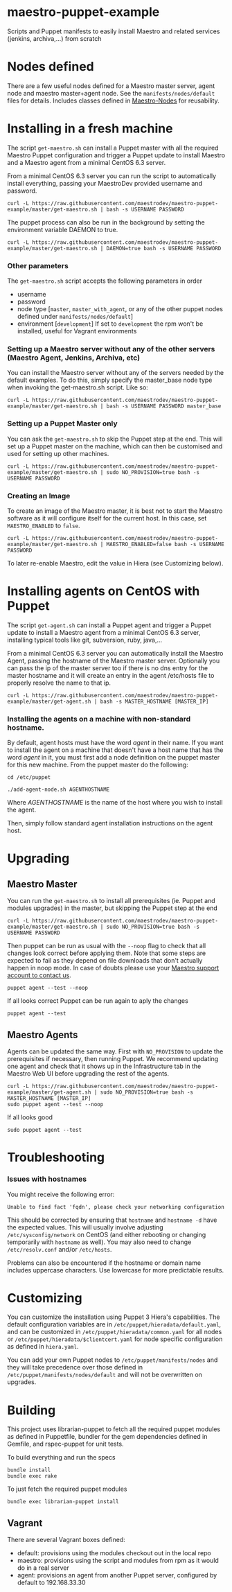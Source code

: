 maestro-puppet-example
===================

Scripts and Puppet manifests to easily install Maestro and related services (jenkins, archiva,...) from scratch

Nodes defined
=============
There are a few useful nodes defined for a Maestro master server, agent node and maestro master+agent node. See the `manifests/nodes/default` files for details.
Includes classes defined in [Maestro-Nodes](https://github.com/maestrodev/puppet-maestro_nodes) for reusability.

Installing in a fresh machine
=============================
The script `get-maestro.sh` can install a Puppet master with all the required Maestro Puppet configuration and trigger a Puppet update to install Maestro and a Maestro agent from a minimal CentOS 6.3 server.

From a minimal CentOS 6.3 server you can run the script to automatically install everything, passing your MaestroDev provided username and password.

```
curl -L https://raw.githubusercontent.com/maestrodev/maestro-puppet-example/master/get-maestro.sh | bash -s USERNAME PASSWORD
```

The puppet process can also be run in the background by setting the environment variable DAEMON to true.

```
curl -L https://raw.githubusercontent.com/maestrodev/maestro-puppet-example/master/get-maestro.sh | DAEMON=true bash -s USERNAME PASSWORD
```

### Other parameters

The `get-maestro.sh` script accepts the following parameters in order

* username
* password
* node type [`master`, `master_with_agent`, or any of the other puppet nodes defined under `manifests/nodes/default`]
* environment [`development`] If set to `development` the rpm won't be installed, useful for Vagrant environments


### Setting up a Maestro server without any of the other servers (Maestro Agent, Jenkins, Archiva, etc)

You can install the Maestro server without any of the servers needed by the default examples. To do this, simply specify
the master_base node type when invoking the get-maestro.sh script. Like so:

```
curl -L https://raw.githubusercontent.com/maestrodev/maestro-puppet-example/master/get-maestro.sh | bash -s USERNAME PASSWORD master_base
```

### Setting up a Puppet Master only

You can ask the `get-maestro.sh` to skip the Puppet step at the end. This
will set up a Puppet master on the machine, which can then be customised and
used for setting up other machines.

```
curl -L https://raw.githubusercontent.com/maestrodev/maestro-puppet-example/master/get-maestro.sh | sudo NO_PROVISION=true bash -s USERNAME PASSWORD
```

### Creating an Image

To create an image of the Maestro master, it is best not to start the Maestro
software as it will configure itself for the current host. In this case, set
`MAESTRO_ENABLED` to `false`.

```
curl -L https://raw.githubusercontent.com/maestrodev/maestro-puppet-example/master/get-maestro.sh | MAESTRO_ENABLED=false bash -s USERNAME PASSWORD
```

To later re-enable Maestro, edit the value in Hiera (see Customizing below).

Installing agents on CentOS with Puppet
=======================================
The script `get-agent.sh` can install a Puppet agent and trigger a Puppet update to install a Maestro agent from a minimal CentOS 6.3 server, installing typical tools like git, subversion, ruby, java,...

From a minimal CentOS 6.3 server you can automatically install the Maestro Agent, passing the hostname of the Maestro master server.
Optionally you can pass the ip of the master server too if there is no dns entry for the master hostname and it will create an entry in the agent /etc/hosts file to properly resolve the name to that ip.

```
curl -L https://raw.githubusercontent.com/maestrodev/maestro-puppet-example/master/get-agent.sh | bash -s MASTER_HOSTNAME [MASTER_IP]
```

### Installing the agents on a machine with non-standard hostname.

By default, agent hosts must have the word *agent* in their name. If you want to install the agent on a machine that
doesn't have a host name that has the word *agent* in it, you must first add a node definition on the puppet master for
this new machine.  From the puppet master do the following:

``` cd /etc/puppet ```

```./add-agent-node.sh AGENTHOSTNAME```

Where *AGENTHOSTNAME* is the name of the host where you wish to install the agent.

Then, simply follow standard agent installation instructions on the agent host.

Upgrading
=========
## Maestro Master

You can run the `get-maestro.sh` to install all prerequisites (ie. Puppet and modules upgrades) in the master, but skipping the Puppet step at the end

    curl -L https://raw.githubusercontent.com/maestrodev/maestro-puppet-example/master/get-maestro.sh | sudo NO_PROVISION=true bash -s USERNAME PASSWORD


Then puppet can be run as usual with the `--noop` flag to check that all changes look correct before applying them.
Note that some steps are expected to fail as they depend on file downloads that don't actually happen in noop mode. In case of doubts please use your [Maestro support account to contact us](https://support.maestrodev.com/).

    puppet agent --test --noop

If all looks correct Puppet can be run again to aply the changes

    puppet agent --test

## Maestro Agents

Agents can be updated the same way. First with `NO_PROVISION` to update the prerequisites if necessary, then running Puppet. We recommend updating one agent and check that it shows up in the Infrastructure tab in the Maestro Web UI before upgrading the rest of the agents.

    curl -L https://raw.githubusercontent.com/maestrodev/maestro-puppet-example/master/get-agent.sh | sudo NO_PROVISION=true bash -s MASTER_HOSTNAME [MASTER_IP]
    sudo puppet agent --test --noop

If all looks good

    sudo puppet agent --test


Troubleshooting
===============

### Issues with hostnames

You might receive the following error:

```Unable to find fact 'fqdn', please check your networking configuration```

This should be corrected by ensuring that `hostname` and `hostname -d` have
the expected values. This will usually involve adjusting
`/etc/sysconfig/network` on CentOS (and either rebooting or changing
temporarily with `hostname` as well). You may also need to change
`/etc/resolv.conf` and/or `/etc/hosts`.

Problems can also be encountered if the hostname or domain name includes
uppercase characters. Use lowercase for more predictable results.

Customizing
===========
You can customize the installation using Puppet 3 Hiera's capabilities. The default configuration variables are in `/etc/puppet/hieradata/default.yaml`, and can be customized in `/etc/puppet/hieradata/common.yaml` for all nodes or `/etc/puppet/hieradata/$clientcert.yaml` for node specific configuration as defined in `hiera.yaml`.

You can add your own Puppet nodes to `/etc/puppet/manifests/nodes` and they will take precedence over those defined in `/etc/puppet/manifests/nodes/default` and will not be overwritten on upgrades.

Building
========
This project uses librarian-puppet to fetch all the required puppet modules as defined in Puppetfile, bundler for the gem dependencies defined in Gemfile, and rspec-puppet for unit tests.

To build everything and run the specs

```
bundle install
bundle exec rake
```

To just fetch the required puppet modules

```
bundle exec librarian-puppet install
```

Vagrant
-------
There are several Vagrant boxes defined:

* default: provisions using the modules checkout out in the local repo
* maestro: provisions using the script and modules from rpm as it would do in a real server
* agent: provisions an agent from another Puppet server, configured by default to 192.168.33.30

